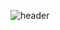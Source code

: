 ![header](https://capsule-render.vercel.app/api?type=rounded&color=auto&height=200&section=header&text=Welcome%20&desc=Hello&fontSize=90)
